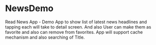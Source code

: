 # NewsDemo
Read News App - Demo App to show list of latest news headlines and tapping each will take to detail screen. And also User can make them as favorite and also can remove from favorites. App will support cache mechanism and also searching of Title.
